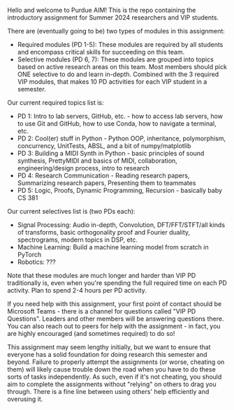 Hello and welcome to Purdue AIM! This is the repo containing the introductory assignment for Summer 2024 researchers and VIP students.

There are (eventually going to be) two types of modules in this assignment:
- Required modules (PD 1-5): These modules are required by all students and encompass critical skills for succeeding on this team.
- Selective modules (PD 6, 7): These modules are grouped into topics based on active research areas on this team. Most members should pick ONE selective to do and learn in-depth.
Combined with the 3 required VIP modules, that makes 10 PD activities for each VIP student in a semester.

Our current required topics list is:
- PD 1: Intro to lab servers, GitHub, etc. - how to access lab servers, how to use Git and GitHub, how to use Conda, how to navigate a terminal, etc.
- PD 2: Cool(er) stuff in Python - Python OOP, inheritance, polymorphism, concurrency, UnitTests, ABSL, and a bit of numpy/matplotlib
- PD 3: Building a MIDI Synth in Python - basic principles of sound synthesis, PrettyMIDI and basics of MIDI, collaboration, engineering/design process, intro to research
- PD 4: Research Communication - Reading research papers, Summarizing research papers, Presenting them to teammates
- PD 5: Logic, Proofs, Dynamic Programming, Recursion - basically baby CS 381

Our current selectives list is (two PDs each):
- Signal Processing: Audio in-depth, Convolution, DFT/FFT/STFT/all kinds of transforms, basic orthogonality proof and Fourier duality, spectrograms, modern topics in DSP, etc.
- Machine Learning: Build a machine learning model from scratch in PyTorch
- Robotics: ???

Note that these modules are much longer and harder than VIP PD traditionally is, even when you're spending the full required time on each PD activity. Plan to spend 2-4 hours per PD activity.

If you need help with this assignment, your first point of contact should be Microsoft Teams - there is a channel for questions called "VIP PD Questions". Leaders and other members will be answering questions there. You can also reach out to peers for help with the assignment - in fact, you are highly encouraged (and sometimes required) to do so!

This assignment may seem lengthy initially, but we want to ensure that everyone has a solid foundation for doing research this semester and beyond. Failure to properly attempt the assignments (or worse, cheating on them) will likely cause trouble down the road when you have to do these sorts of tasks independently. As such, even if it's not cheating, you should aim to complete the assignments without "relying" on others to drag you through. There is a fine line between using others' help efficiently and overusing it.
